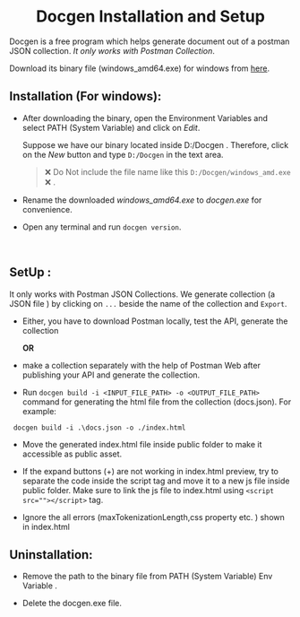 <h1><center>Docgen Installation and Setup</center></h1>

Docgen is a free program which helps generate document out of a postman JSON collection. *It only works with Postman Collection*. 

Download its binary file (windows_amd64.exe) for windows from [here](https://github.com/thedevsaddam/docgen/releases).

## Installation (For windows):
- After downloading the binary, open the Environment Variables and select PATH (System Variable) and click on *Edit*. 

    Suppose we have our binary located inside D:/Docgen . Therefore, click on the *New* button and type `D:/Docgen` in the text area.

    > ❌ Do Not include the file name like this `D:/Docgen/windows_amd.exe` ❌ .

- Rename the downloaded *windows_amd64.exe*  to *docgen.exe* for convenience.

- Open any terminal and run `docgen version`. 

<br>

## SetUp :

It only works with Postman JSON Collections. We generate collection (a JSON file ) by clicking on `...` beside the name of the collection and `Export`.

- Either, you have to download Postman locally, test the API, generate the collection

    **OR** 

- make a collection separately with the help of Postman Web after publishing your API and generate the collection.

- Run `docgen build -i <INPUT_FILE_PATH> -o <OUTPUT_FILE_PATH>` command for generating the html file from the collection (docs.json). For example:

```
 docgen build -i .\docs.json -o ./index.html 
```

- Move the generated index.html file inside public folder to make it accessible as public asset.

- If the expand buttons (+) are not working in index.html preview, try to separate the code inside the script tag and move it to a new js file inside public folder. Make sure to link the js file to index.html using `<script src=""></script>` tag.

- Ignore the all errors (maxTokenizationLength,css property etc. ) shown in index.html

## Uninstallation:

- Remove the path to the binary file from PATH (System Variable) Env Variable .

- Delete the docgen.exe file.




